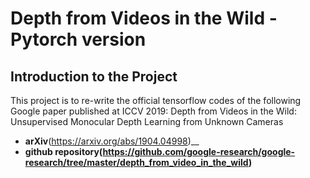 # Depth from Videos in the Wild - Pytorch version

## Introduction to the Project

This project is to re-write the official tensorflow codes of the following Google paper published at ICCV 2019:
Depth from Videos in the Wild: Unsupervised Monocular Depth Learning from Unknown Cameras
* __arXiv__(https://arxiv.org/abs/1904.04998)__
* __github repository(https://github.com/google-research/google-research/tree/master/depth_from_video_in_the_wild)__
